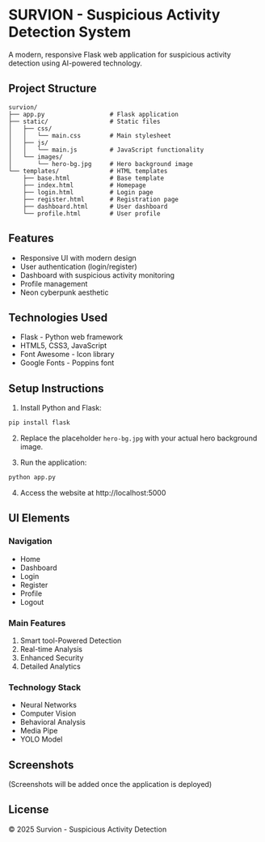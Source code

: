 # SURVION - Suspicious Activity Detection System

A modern, responsive Flask web application for suspicious activity detection using AI-powered technology.

## Project Structure

```
survion/
├── app.py                  # Flask application
├── static/                 # Static files
│   ├── css/
│   │   └── main.css        # Main stylesheet
│   ├── js/
│   │   └── main.js         # JavaScript functionality
│   └── images/
│       └── hero-bg.jpg     # Hero background image
└── templates/              # HTML templates
    ├── base.html           # Base template
    ├── index.html          # Homepage
    ├── login.html          # Login page
    ├── register.html       # Registration page
    ├── dashboard.html      # User dashboard
    └── profile.html        # User profile
```

## Features

- Responsive UI with modern design
- User authentication (login/register)
- Dashboard with suspicious activity monitoring
- Profile management
- Neon cyberpunk aesthetic

## Technologies Used

- Flask - Python web framework
- HTML5, CSS3, JavaScript
- Font Awesome - Icon library
- Google Fonts - Poppins font

## Setup Instructions

1. Install Python and Flask:
```bash
pip install flask
```

2. Replace the placeholder `hero-bg.jpg` with your actual hero background image.

3. Run the application:
```bash
python app.py
```

4. Access the website at http://localhost:5000

## UI Elements

### Navigation
- Home
- Dashboard
- Login
- Register
- Profile
- Logout

### Main Features
1. Smart tool-Powered Detection
2. Real-time Analysis
3. Enhanced Security
4. Detailed Analytics

### Technology Stack
- Neural Networks
- Computer Vision
- Behavioral Analysis
- Media Pipe
- YOLO Model

## Screenshots

(Screenshots will be added once the application is deployed)

## License

© 2025 Survion - Suspicious Activity Detection 